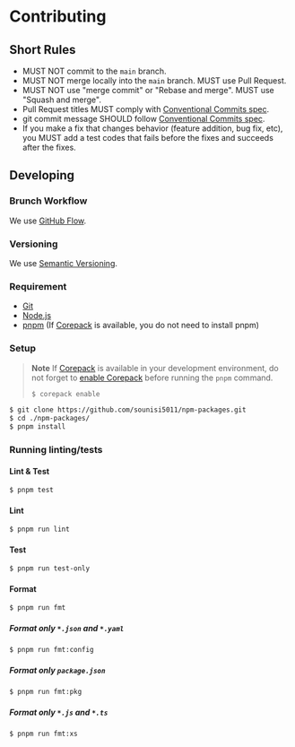 # Contributing

## Short Rules

* MUST NOT commit to the `main` branch.
* MUST NOT merge locally into the `main` branch. MUST use Pull Request.
* MUST NOT use "merge commit" or "Rebase and merge". MUST use "Squash and merge".
* Pull Request titles MUST comply with [Conventional Commits spec].
* git commit message SHOULD follow [Conventional Commits spec].
* If you make a fix that changes behavior (feature addition, bug fix, etc), you MUST add a test codes that fails before the fixes and succeeds after the fixes.

[Conventional Commits spec]: https://www.conventionalcommits.org/

## Developing

### Brunch Workflow

We use [GitHub Flow](https://guides.github.com/introduction/flow/).

### Versioning

We use [Semantic Versioning](https://semver.org/).

### Requirement

- [Git](https://git-scm.com/)
- [Node.js](https://nodejs.org/)
- [pnpm](https://pnpm.js.org/) (If [Corepack] is available, you do not need to install pnpm)

[Corepack]: https://nodejs.org/api/corepack.html

### Setup

> **Note**
> If [Corepack] is available in your development environment, do not forget to [enable Corepack](https://nodejs.org/docs/latest-v16.x/api/corepack.html#enabling-the-feature) before running the `pnpm` command.
>
> ```sh
> $ corepack enable
> ```

```sh
$ git clone https://github.com/sounisi5011/npm-packages.git
$ cd ./npm-packages/
$ pnpm install
```

### Running linting/tests

#### Lint & Test

```sh
$ pnpm test
```

#### Lint

```sh
$ pnpm run lint
```

#### Test

```sh
$ pnpm run test-only
```

#### Format

```sh
$ pnpm run fmt
```

##### Format only `*.json` and `*.yaml`

```sh
$ pnpm run fmt:config
```

##### Format only `package.json`

```sh
$ pnpm run fmt:pkg
```

##### Format only `*.js` and `*.ts`

```sh
$ pnpm run fmt:xs
```
